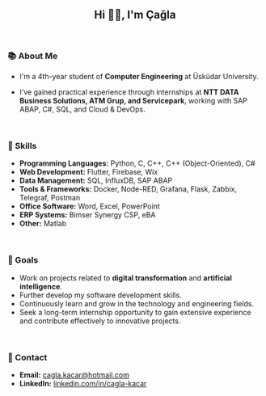 <div align="center">
    <h2 style="text-align: center;">Hi 👋😄, I'm Çağla</h2>
</div>
<br>

### 📚 About Me

- I'm a 4th-year student of **Computer Engineering** at Üsküdar University.

- I've gained practical experience through internships at **NTT DATA Business Solutions, ATM Grup, and Servicepark**, working with SAP ABAP, C#, SQL, and Cloud & DevOps.
<br>

### 🚀 Skills
- **Programming Languages:** Python, C, C++, C++ (Object-Oriented), C#
- **Web Development:** Flutter, Firebase, Wix
- **Data Management:** SQL, InfluxDB, SAP ABAP
- **Tools & Frameworks:** Docker, Node-RED, Grafana, Flask, Zabbix, Telegraf, Postman
- **Office Software:** Word, Excel, PowerPoint
- **ERP Systems:** Bimser Synergy CSP, eBA
- **Other:** Matlab
<br>

### 🎯 Goals
- Work on projects related to **digital transformation** and **artificial intelligence**.
- Further develop my software development skills.
- Continuously learn and grow in the technology and engineering fields.
- Seek a long-term internship opportunity to gain extensive experience and contribute effectively to innovative projects.
<br>

### 📍 Contact
- **Email:** [cagla.kacar@hotmail.com](mailto:cagla.kacar@hotmail.com)
- **LinkedIn:** [linkedin.com/in/cagla-kacar](https://www.linkedin.com/in/cagla-kacar)

